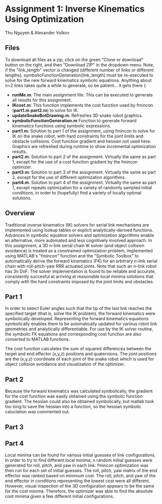 # Assignment 1: Inverse Kinematics Using Optimization
Thu Nguyen & Alexander Volkov

## Files
To download all files as a zip, click on the green "Clone or download" button on the right, and then "Download ZIP" in the dropdown menu. Note, if the "link_length" vector is changed (different number of links or different lengths), symbolicFunctionGeneration(link_length) must be re-executed to solve for the new forward kinematics symbolic equations. Anything about n=2 links takes quite a while to generate, so be patient... it gets there (: 

- **runMe.m**: The main assignment file. This can be executed to generate all results for this assignment.
- **IKcost.m**: This function implements the cost function used by fmincon (**part1.m** **part2.m**) to solve for IK.
- **updateSnakeBotDrawing.m**: Refreshes 3D snake robot graphics.
- **symbolicFunctionGeneration.m** Function to generate forward kinematics functions using symbolic expressions.
- **part1.m**: Solution to part 1 of the assignment, using fmincon to solve for IK on the snake robot, with hard constraints for the joint limits and obstacle collisions. Cost function gradient and hessian not used here. Graphics are refreshed during runtime to show incremental optimization results.
- **part2.m**: Solution to part 2 of the assignment. Virtually the same as part 1, except for the use of a cost function gradient by the fmincon optimizer.
- **part3.m**: Solution to part 3 of the assignment. Virtually the same as part 2, except for the use of different optimization algorithms.
- **part4.m**: Solution to part 4 of the assignment. Virtually the same as part 1, except repeats optimization for a variety of randomly sampled initial conditions, in order to (hopefully) find a variety of locally optimal solutions.

## Overview
Traditional inverse kinematics (IK) solvers for serial link mechanisms are implemented using lookup tables or explicit analytically-derived functions. Advances in symbolic equation solvers and optimization algorithms enable an alternative, more automated and less cognitively involved approach. In this assignment, a 3D n-link serial chain IK solver (and object collision avoidance) is treated as a constrained optimization problem, implemented using MATLAB's "fmincon" function and the "Symbolic Toolbox" to automatically derive the forward kinematics (FK) for an arbitrary n-link serial chain with roll-pitch-yaw RRR actuated joints. Note that such an n-link robot has 3n DoF. The solver implementation is found to be reliable and accurate, consistently succesful at arriving at reasonable local minima solutions that comply with the hard constraints imposed by the joint limits and obstacles.

## Part 1
In order to select Euler angles such that the tip of the last link reaches the specified target (that is, solve the IK problem), the forward kinematics were symbolically developed. Representing the forward kinematics equations symbolically enables them to be automatically updated for various robot link geometries and analytically differentiable. For use by the IK solver routine, the symbolic FK equations and corresponding cost function are also converted to MATLAB functions. 


The cost function calculates the sum of squared differences between the target and end effector (x,y,z) positions and quaternions. The joint positions are the (x,y,z) coordinate of each joint of the snake robot which is used for object collision avoidance and visualization of the optimizer. 

## Part 2
Because the forward kinematics was calculated symbolically, the gradient for the cost function was easily obtained using the symbolic function gradient. The hessian could also be obtained symbolically, but matlab took too long to save the hessian into a function, so the hessian symbolic caluclation was commented out. 
## Part 3

## Part 4
Local minima can be found for various initial guesses of link configurations. In order to try to find different local minima, n random initial guesses were generated for roll, pitch, and yaw in each link. fmincon optimization was then run for each set of initial guesses. The roll, pitch, yaw matrix of the end effector was ranked based on minimum cost. The roll, pitch, and yaw of the end effector in conditions representing the lowest cost were all different. However, visual inspection of the 3D configuration appears to be the same for the cost minima. Therefore, the optimizer was able to find the absolute cost minima given a few different initial configurations.
